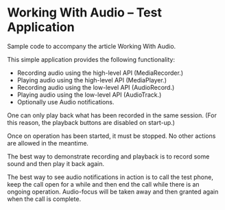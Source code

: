 Working With Audio – Test Application
=====================================

Sample code to accompany the article Working With Audio.This simple application provides the following functionality:*  Recording audio using the high-level API (MediaRecorder.)*  Playing audio using the high-level API (MediaPlayer.)*  Recording audio using the low-level API (AudioRecord.)*  Playing audio using the low-level API (AudioTrack.)*  Optionally use Audio notifications.
One can only play back what has been recorded in the same session. (For this reason, the playback buttons are disabled on start-up.)
Once on operation has been started, it must be stopped. No other actions are allowed in the meantime.
The best way to demonstrate recording and playback is to record some sound and then play it back again.
The best way to see audio notifications in action is to call the test phone, keep the call open for a while and then end the call while there is an ongoing operation. Audio-focus will be taken away and then granted again when the call is complete.